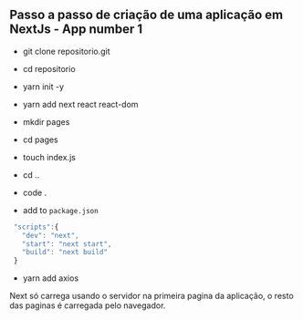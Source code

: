 ## Passo a passo de criação de uma aplicação em NextJs - App number 1

- git clone repositorio.git
- cd repositorio
- yarn init -y
- yarn add next react react-dom
- mkdir pages
- cd pages
- touch index.js
- cd ..
- code .

- add to `package.json`
 ```js
  "scripts":{
    "dev": "next",
    "start": "next start",
    "build": "next build"
  }
```
- yarn add axios

Next só carrega usando o servidor na primeira pagina da aplicação, 
o resto das paginas é carregada pelo navegador.

